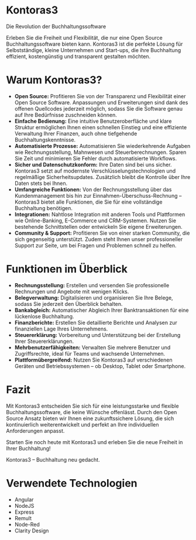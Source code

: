 # Kontoras3
Die Revolution der Buchhaltungssoftware

Erleben Sie die Freiheit und Flexibilität, die nur eine Open Source Buchhaltungssoftware bieten kann. Kontoras3 ist die perfekte Lösung für Selbstständige, kleine Unternehmen und Start-ups, die ihre Buchhaltung effizient, kostengünstig und transparent gestalten möchten.

# Warum Kontoras3?

* **Open Source:** Profitieren Sie von der Transparenz und Flexibilität einer Open Source Software. Anpassungen und Erweiterungen sind dank des offenen Quellcodes jederzeit möglich, sodass Sie die Software genau auf Ihre Bedürfnisse zuschneiden können.
* **Einfache Bedienung:** Eine intuitive Benutzeroberfläche und klare Struktur ermöglichen Ihnen einen schnellen Einstieg und eine effiziente Verwaltung Ihrer Finanzen, auch ohne tiefgehende Buchhaltungskenntnisse.
* **Automatisierte Prozesse:** Automatisieren Sie wiederkehrende Aufgaben wie Rechnungsstellung, Mahnwesen und Steuerberechnungen. Sparen Sie Zeit und minimieren Sie Fehler durch automatisierte Workflows.
* **Sicher und Datenschutzkonform:** Ihre Daten sind bei uns sicher. Kontoras3 setzt auf modernste Verschlüsselungstechnologien und regelmäßige Sicherheitsupdates. Zusätzlich bleibt die Kontrolle über Ihre Daten stets bei Ihnen.
* **Umfangreiche Funktionen:** Von der Rechnungsstellung über das Kundenmanagement bis hin zur Einnahmen-Überschuss-Rechnung – Kontoras3 bietet alle Funktionen, die Sie für eine vollständige Buchhaltung benötigen.
* **Integrationen:** Nahtlose Integration mit anderen Tools und Plattformen wie Online-Banking, E-Commerce und CRM-Systemen. Nutzen Sie bestehende Schnittstellen oder entwickeln Sie eigene Erweiterungen.
* **Community & Support:** Profitieren Sie von einer starken Community, die sich gegenseitig unterstützt. Zudem steht Ihnen unser professioneller Support zur Seite, um bei Fragen und Problemen schnell zu helfen.

# Funktionen im Überblick

* **Rechnungsstellung:** Erstellen und versenden Sie professionelle Rechnungen und Angebote mit wenigen Klicks.
* **Belegverwaltung:** Digitalisieren und organisieren Sie Ihre Belege, sodass Sie jederzeit den Überblick behalten.
* **Bankabgleich:** Automatischer Abgleich Ihrer Banktransaktionen für eine lückenlose Buchhaltung.
* **Finanzberichte:** Erstellen Sie detaillierte Berichte und Analysen zur finanziellen Lage Ihres Unternehmens.
* **Steuererklärung:** Vorbereitung und Unterstützung bei der Erstellung Ihrer Steuererklärungen.
* **Mehrbenutzerfähigkeiten:** Verwalten Sie mehrere Benutzer und Zugriffsrechte, ideal für Teams und wachsende Unternehmen.
* **Plattformübergreifend:** Nutzen Sie Kontoras3 auf verschiedenen Geräten und Betriebssystemen – ob Desktop, Tablet oder Smartphone.

# Fazit

Mit Kontoras3 entscheiden Sie sich für eine leistungsstarke und flexible Buchhaltungssoftware, die keine Wünsche offenlässt. Durch den Open Source Ansatz bieten wir Ihnen eine zukunftssichere Lösung, die sich kontinuierlich weiterentwickelt und perfekt an Ihre individuellen Anforderungen anpasst.

Starten Sie noch heute mit Kontoras3 und erleben Sie die neue Freiheit in Ihrer Buchhaltung!

Kontoras3 – Buchhaltung neu gedacht.

# Verwendete Technologien

* Angular
* NodeJS
* Express
* Remult
* Node-Red
* Clarity Design
